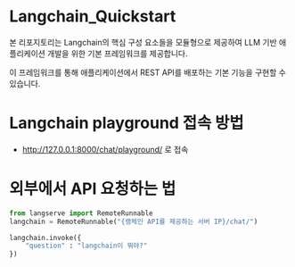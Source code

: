 # Langchain_Quickstart

본 리포지토리는 Langchain의 핵심 구성 요소들을 모듈형으로 제공하여 LLM 기반 애플리케이션 개발을 위한 기본 프레임워크를 제공합니다.

이 프레임워크를 통해 애플리케이션에서 REST API를 배포하는 기본 기능을 구현할 수 있습니다.

# Langchain playground 접속 방법

- http://127.0.0.1:8000/chat/playground/ 로 접속


# 외부에서 API 요청하는 법
```python
from langserve import RemoteRunnable
langchain = RemoteRunnable("{랭체인 API를 제공하는 서버 IP}/chat/")

langchain.invoke({
    "question" : "langchain이 뭐야?"
})

```